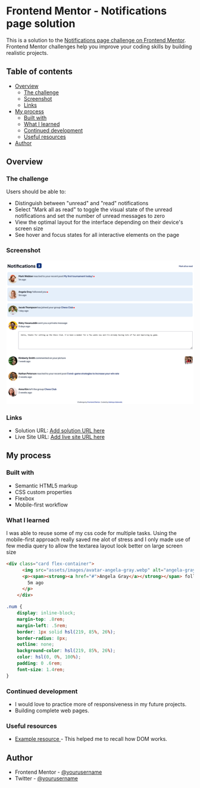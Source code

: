 # Frontend Mentor - Notifications page solution

This is a solution to the [Notifications page challenge on Frontend Mentor](https://www.frontendmentor.io/challenges/notifications-page-DqK5QAmKbC). Frontend Mentor challenges help you improve your coding skills by building realistic projects. 

## Table of contents

- [Overview](#overview)
  - [The challenge](#the-challenge)
  - [Screenshot](#screenshot)
  - [Links](#links)
- [My process](#my-process)
  - [Built with](#built-with)
  - [What I learned](#what-i-learned)
  - [Continued development](#continued-development)
  - [Useful resources](#useful-resources)
- [Author](#author)

## Overview

### The challenge

Users should be able to:

- Distinguish between "unread" and "read" notifications
- Select "Mark all as read" to toggle the visual state of the unread notifications and set the number of unread messages to zero
- View the optimal layout for the interface depending on their device's screen size
- See hover and focus states for all interactive elements on the page

### Screenshot

![](./screenshot.png)


### Links

- Solution URL: [Add solution URL here](https://github.com/LivingHopeDev/notifications-page-main)
- Live Site URL: [Add live site URL here](https://livinghopedev.github.io/notifications-page-main/)

## My process

### Built with

- Semantic HTML5 markup
- CSS custom properties
- Flexbox
- Mobile-first workflow


### What I learned

I was able to reuse some of my css code for multiple tasks. Using the mobile-first approach really saved me alot of stress and I only made use of few media query to allow the textarea layout look better on large screen size



```html
<div class="card flex-container">
      <img src="assets/images/avatar-angela-gray.webp" alt="angela-gray picture">
      <p><span><strong><a href="#">Angela Gray</a></strong></span> followed you <span class="dot"></span><br>
        5m ago
      </p>
    </div>
```
```css
.num {
    display: inline-block;
    margin-top: .8rem;
    margin-left: .5rem;
    border: 1px solid hsl(219, 85%, 26%);
    border-radius: 8px;
    outline: none;
    background-color: hsl(219, 85%, 26%);
    color: hsl(0, 0%, 100%);
    padding: 0 .6rem;
    font-size: 1.4rem;
}
```


### Continued development
- I would love to practice more of responsiveness in my future projects. 
- Building complete web pages.



### Useful resources

- [Example resource ](https://www.w3schools.com/js/js_htmldom_css.asp) - This helped me to recall how DOM works. 



## Author

- Frontend Mentor - [@yourusername](https://www.frontendmentor.io/profile/livinghopedev)
- Twitter - [@yourusername](https://www.twitter.com/adewobiadetayo)



